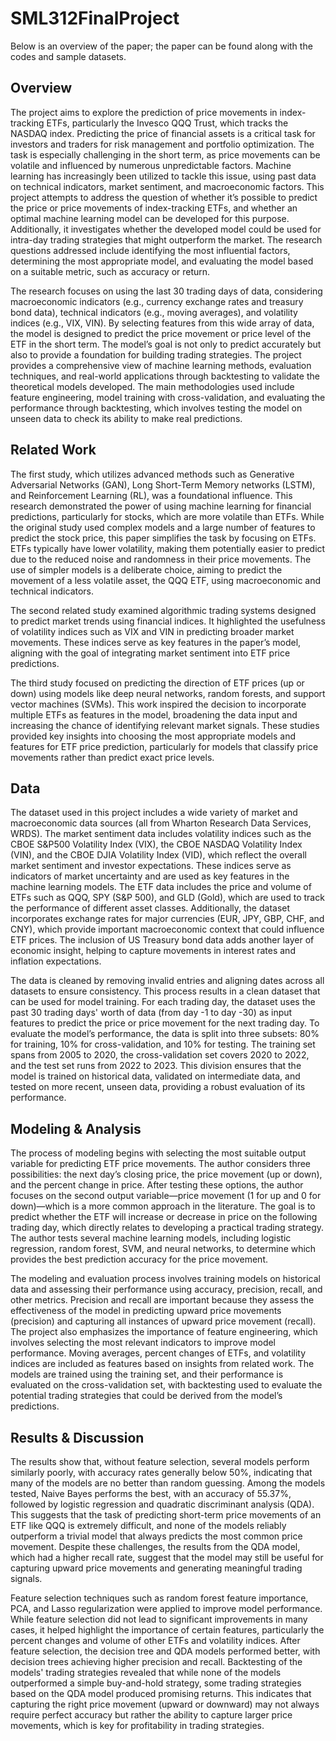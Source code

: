 # SML312FinalProject

Below is an overview of the paper; the paper can be found along with the codes and sample datasets.

## Overview
The project aims to explore the prediction of price movements in index-tracking ETFs, particularly the Invesco QQQ Trust, which tracks the NASDAQ index. Predicting the price of financial assets is a critical task for investors and traders for risk management and portfolio optimization. The task is especially challenging in the short term, as price movements can be volatile and influenced by numerous unpredictable factors. Machine learning has increasingly been utilized to tackle this issue, using past data on technical indicators, market sentiment, and macroeconomic factors. This project attempts to address the question of whether it’s possible to predict the price or price movements of index-tracking ETFs, and whether an optimal machine learning model can be developed for this purpose. Additionally, it investigates whether the developed model could be used for intra-day trading strategies that might outperform the market. The research questions addressed include identifying the most influential factors, determining the most appropriate model, and evaluating the model based on a suitable metric, such as accuracy or return.

The research focuses on using the last 30 trading days of data, considering macroeconomic indicators (e.g., currency exchange rates and treasury bond data), technical indicators (e.g., moving averages), and volatility indices (e.g., VIX, VIN). By selecting features from this wide array of data, the model is designed to predict the price movement or price level of the ETF in the short term. The model’s goal is not only to predict accurately but also to provide a foundation for building trading strategies. The project provides a comprehensive view of machine learning methods, evaluation techniques, and real-world applications through backtesting to validate the theoretical models developed. The main methodologies used include feature engineering, model training with cross-validation, and evaluating the performance through backtesting, which involves testing the model on unseen data to check its ability to make real predictions.

## Related Work
The first study, which utilizes advanced methods such as Generative Adversarial Networks (GAN), Long Short-Term Memory networks (LSTM), and Reinforcement Learning (RL), was a foundational influence. This research demonstrated the power of using machine learning for financial predictions, particularly for stocks, which are more volatile than ETFs. While the original study used complex models and a large number of features to predict the stock price, this paper simplifies the task by focusing on ETFs. ETFs typically have lower volatility, making them potentially easier to predict due to the reduced noise and randomness in their price movements. The use of simpler models is a deliberate choice, aiming to predict the movement of a less volatile asset, the QQQ ETF, using macroeconomic and technical indicators.

The second related study examined algorithmic trading systems designed to predict market trends using financial indices. It highlighted the usefulness of volatility indices such as VIX and VIN in predicting broader market movements. These indices serve as key features in the paper’s model, aligning with the goal of integrating market sentiment into ETF price predictions. 

The third study focused on predicting the direction of ETF prices (up or down) using models like deep neural networks, random forests, and support vector machines (SVMs). This work inspired the decision to incorporate multiple ETFs as features in the model, broadening the data input and increasing the chance of identifying relevant market signals. These studies provided key insights into choosing the most appropriate models and features for ETF price prediction, particularly for models that classify price movements rather than predict exact price levels.

## Data
The dataset used in this project includes a wide variety of market and macroeconomic data sources (all from Wharton Research Data Services, WRDS). The market sentiment data includes volatility indices such as the CBOE S&P500 Volatility Index (VIX), the CBOE NASDAQ Volatility Index (VIN), and the CBOE DJIA Volatility Index (VID), which reflect the overall market sentiment and investor expectations. These indices serve as indicators of market uncertainty and are used as key features in the machine learning models. The ETF data includes the price and volume of ETFs such as QQQ, SPY (S&P 500), and GLD (Gold), which are used to track the performance of different asset classes. Additionally, the dataset incorporates exchange rates for major currencies (EUR, JPY, GBP, CHF, and CNY), which provide important macroeconomic context that could influence ETF prices. The inclusion of US Treasury bond data adds another layer of economic insight, helping to capture movements in interest rates and inflation expectations.

The data is cleaned by removing invalid entries and aligning dates across all datasets to ensure consistency. This process results in a clean dataset that can be used for model training. For each trading day, the dataset uses the past 30 trading days' worth of data (from day -1 to day -30) as input features to predict the price or price movement for the next trading day. To evaluate the model’s performance, the data is split into three subsets: 80% for training, 10% for cross-validation, and 10% for testing. The training set spans from 2005 to 2020, the cross-validation set covers 2020 to 2022, and the test set runs from 2022 to 2023. This division ensures that the model is trained on historical data, validated on intermediate data, and tested on more recent, unseen data, providing a robust evaluation of its performance.

## Modeling & Analysis
The process of modeling begins with selecting the most suitable output variable for predicting ETF price movements. The author considers three possibilities: the next day’s closing price, the price movement (up or down), and the percent change in price. After testing these options, the author focuses on the second output variable—price movement (1 for up and 0 for down)—which is a more common approach in the literature. The goal is to predict whether the ETF will increase or decrease in price on the following trading day, which directly relates to developing a practical trading strategy. The author tests several machine learning models, including logistic regression, random forest, SVM, and neural networks, to determine which provides the best prediction accuracy for the price movement.

The modeling and evaluation process involves training models on historical data and assessing their performance using accuracy, precision, recall, and other metrics. Precision and recall are important because they assess the effectiveness of the model in predicting upward price movements (precision) and capturing all instances of upward price movement (recall). The project also emphasizes the importance of feature engineering, which involves selecting the most relevant indicators to improve model performance. Moving averages, percent changes of ETFs, and volatility indices are included as features based on insights from related work. The models are trained using the training set, and their performance is evaluated on the cross-validation set, with backtesting used to evaluate the potential trading strategies that could be derived from the model’s predictions.

## Results & Discussion
The results show that, without feature selection, several models perform similarly poorly, with accuracy rates generally below 50%, indicating that many of the models are no better than random guessing. Among the models tested, Naive Bayes performs the best, with an accuracy of 55.37%, followed by logistic regression and quadratic discriminant analysis (QDA). This suggests that the task of predicting short-term price movements of an ETF like QQQ is extremely difficult, and none of the models reliably outperform a trivial model that always predicts the most common price movement. Despite these challenges, the results from the QDA model, which had a higher recall rate, suggest that the model may still be useful for capturing upward price movements and generating meaningful trading signals.

Feature selection techniques such as random forest feature importance, PCA, and Lasso regularization were applied to improve model performance. While feature selection did not lead to significant improvements in many cases, it helped highlight the importance of certain features, particularly the percent changes and volume of other ETFs and volatility indices. After feature selection, the decision tree and QDA models performed better, with decision trees achieving higher precision and recall. Backtesting of the models' trading strategies revealed that while none of the models outperformed a simple buy-and-hold strategy, some trading strategies based on the QDA model produced promising returns. This indicates that capturing the right price movement (upward or downward) may not always require perfect accuracy but rather the ability to capture larger price movements, which is key for profitability in trading strategies.
